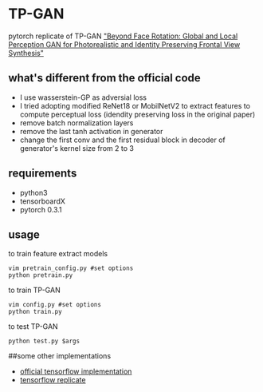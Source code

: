 # TP-GAN
pytorch replicate of TP-GAN ["Beyond Face Rotation: Global and Local Perception GAN for Photorealistic and Identity Preserving Frontal View Synthesis"](http://openaccess.thecvf.com/content_ICCV_2017/papers/Huang_Beyond_Face_Rotation_ICCV_2017_paper.pdf)
## what's different from the official code

- I use wasserstein-GP as adversial loss
- I tried adopting modified ReNet18 or MobilNetV2 to extract features to compute perceptual loss (idendity preserving loss in the original paper)
- remove batch normalization layers
- remove the last tanh activation in generator
- change the first conv and the first residual block in decoder of generator's kernel size from 2 to 3

## requirements

- python3
- tensorboardX
- pytorch 0.3.1

## usage

to train feature extract models
```
vim pretrain_config.py #set options
python pretrain.py
```
to train TP-GAN 
```
vim config.py #set options
python train.py
```
to test TP-GAN
```
python test.py $args
```

##some other implementations

 - [official tensorflow implementation](https://github.com/HRLTY/TP-GAN)
 - [tensorflow replicate](https://github.com/ddddwee1/sul/tree/master/sample/tpgan)
